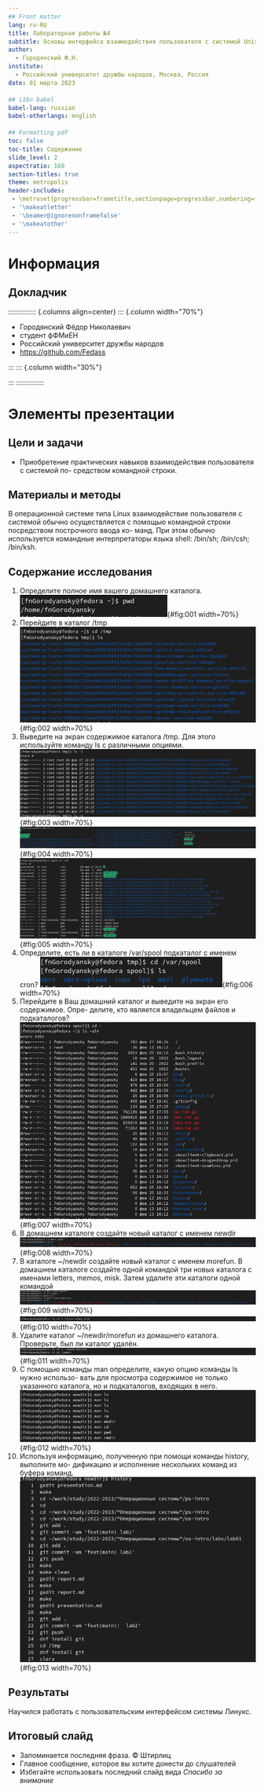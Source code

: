 ```yaml
---
## Front matter
lang: ru-RU
title: Лабораторная работы №4
subtitle: Основы интерфейса взаимодействия пользователя с системой Unix на уровне командной строки
author:
  - Городянский Ф.Н.
institute:
  - Российский университет дружбы народов, Москва, Россия
date: 01 марта 2023

## i18n babel
babel-lang: russian
babel-otherlangs: english

## Formatting pdf
toc: false
toc-title: Содержание
slide_level: 2
aspectratio: 169
section-titles: true
theme: metropolis
header-includes:
 - \metroset{progressbar=frametitle,sectionpage=progressbar,numbering=fraction}
 - '\makeatletter'
 - '\beamer@ignorenonframefalse'
 - '\makeatother'
---
```


# Информация

## Докладчик

:::::::::::::: {.columns align=center}
::: {.column width="70%"}

  * Городянский Фёдор Николаевич
  * студент фФМиЕН
  * Российский университет дружбы народов
  * <https://github.com/Fedass>

:::
::: {.column width="30%"} 

:::
::::::::::::::


# Элементы презентации


## Цели и задачи

- Приобретение практических навыков взаимодействия пользователя с системой по-
средством командной строки.

## Материалы и методы

В операционной системе типа Linux взаимодействие пользователя с системой обычно
осуществляется с помощью командной строки посредством построчного ввода ко-
манд. При этом обычно используется командные интерпретаторы языка shell: /bin/sh;
/bin/csh; /bin/ksh.

## Содержание исследования

1. Определите полное имя вашего домашнего каталога.
![im1](image/im1.png){#fig:001 width=70%}
2. Перейдите в каталог /tmp
![im2](image/im2.png){#fig:002 width=70%}
3. Выведите на экран содержимое каталога /tmp. Для этого используйте команду ls
с различными опциями. 
![im3](image/im3.png){#fig:003 width=70%}
![im4](image/im4.png){#fig:004 width=70%}
![im5](image/im5.png){#fig:005 width=70%}
4. Определите, есть ли в каталоге /var/spool подкаталог с именем cron?
![im6](image/im6.png){#fig:006 width=70%}
5. Перейдите в Ваш домашний каталог и выведите на экран его содержимое. Опре-
делите, кто является владельцем файлов и подкаталогов?
![im7](image/im7.png){#fig:007 width=70%}
6. В домашнем каталоге создайте новый каталог с именем newdir
![im8](image/im8.png){#fig:008 width=70%}
7. В каталоге ~/newdir создайте новый каталог с именем morefun. В домашнем каталоге создайте одной командой три новых каталога с именами
letters, memos, misk. Затем удалите эти каталоги одной командой
![im9](image/im9.png){#fig:009 width=70%}
![im10](image/im10.png){#fig:010 width=70%}
8. Удалите каталог ~/newdir/morefun из домашнего каталога. Проверьте, был ли
каталог удалён.
![im11](image/im11.png){#fig:011 width=70%}
9. С помощью команды man определите, какую опцию команды ls нужно использо-
вать для просмотра содержимое не только указанного каталога, но и подкаталогов,
входящих в него.
![im12](image/im12.png){#fig:012 width=70%}
10. Используя информацию, полученную при помощи команды history, выполните мо-
дификацию и исполнение нескольких команд из буфера команд.
![im13](image/im13.png){#fig:013 width=70%}

## Результаты

Научился работать с пользовательским интерфейсом системы Линукс.


## Итоговый слайд

- Запоминается последняя фраза. © Штирлиц
- Главное сообщение, которое вы хотите донести до слушателей
- Избегайте использовать последний слайд вида *Спасибо за внимание*

